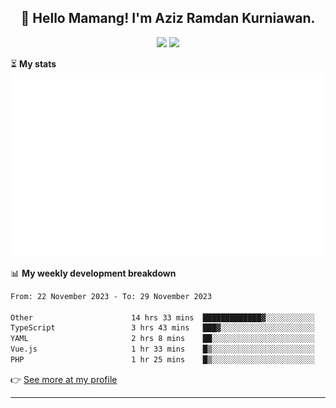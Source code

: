 <h2 align="center">👋 Hello Mamang! I'm Aziz Ramdan Kurniawan.</h2>  
<p align="center">
  <img src="https://komarev.com/ghpvc/?username=azizramdan">
  <img src="https://wakatime.com/badge/user/90056fa0-4c31-4eca-954e-2a3ac05896f9.svg">
</p>
    
⏳ **My stats**  
![](https://raw.githubusercontent.com/azizramdan/github-stats/master/generated/overview.svg#gh-dark-mode-only)

📊 **My weekly development breakdown**
<!--START_SECTION:waka-->

```txt
From: 22 November 2023 - To: 29 November 2023

Other                      14 hrs 33 mins  █████████████▓░░░░░░░░░░░   55.06 %
TypeScript                 3 hrs 43 mins   ███▓░░░░░░░░░░░░░░░░░░░░░   14.11 %
YAML                       2 hrs 8 mins    ██░░░░░░░░░░░░░░░░░░░░░░░   08.09 %
Vue.js                     1 hr 33 mins    █▒░░░░░░░░░░░░░░░░░░░░░░░   05.86 %
PHP                        1 hr 25 mins    █▒░░░░░░░░░░░░░░░░░░░░░░░   05.38 %
```

<!--END_SECTION:waka-->
👉 [See more at my profile](https://wakatime.com/@azizramdan)
***
